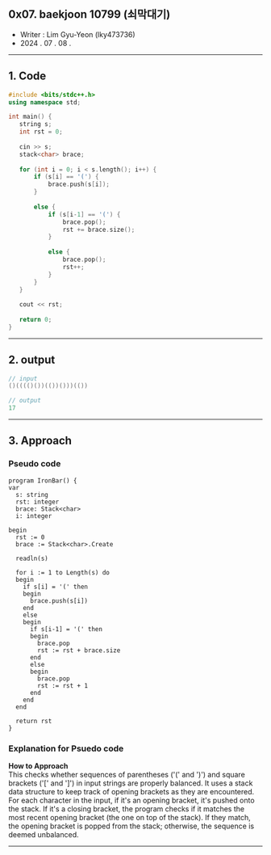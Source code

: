 ## 0x07. baekjoon 10799 (쇠막대기)
- Writer : Lim Gyu-Yeon (lky473736)  
- 2024 . 07 . 08 .


------


## 1. Code
 ```cpp
#include <bits/stdc++.h>
using namespace std;

int main() {
    string s;
    int rst = 0;
    
    cin >> s;
    stack<char> brace;
    
    for (int i = 0; i < s.length(); i++) {
        if (s[i] == '(') {
            brace.push(s[i]);
        }
        
        else {
            if (s[i-1] == '(') {
                brace.pop();
                rst += brace.size();
            }
            
            else {
                brace.pop();
                rst++;
            }
        }
    }
    
    cout << rst;
    
    return 0;
}
 ```

***

## 2. output
 ```cpp
// input
()(((()())(())()))(())
```

```cpp
// output
17
```

***

## 3. Approach
### Pseudo code
```pseudocode
program IronBar() {
var
  s: string
  rst: integer
  brace: Stack<char>
  i: integer

begin
  rst := 0
  brace := Stack<char>.Create

  readln(s)

  for i := 1 to Length(s) do
  begin
    if s[i] = '(' then
    begin
      brace.push(s[i])
    end
    else
    begin
      if s[i-1] = '(' then
      begin
        brace.pop
        rst := rst + brace.size
      end
      else
      begin
        brace.pop
        rst := rst + 1
      end
    end
  end

  return rst
}
```

### Explanation for Psuedo code
**How to Approach**   
This checks whether sequences of parentheses ('(' and ')') and square brackets ('[' and ']') in input strings are properly balanced. It uses a stack data structure to keep track of opening brackets as they are encountered. For each character in the input, if it's an opening bracket, it's pushed onto the stack. If it's a closing bracket, the program checks if it matches the most recent opening bracket (the one on top of the stack). If they match, the opening bracket is popped from the stack; otherwise, the sequence is deemed unbalanced.
***
